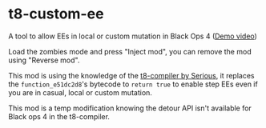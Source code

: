 # t8-custom-ee
A tool to allow EEs in local or custom mutation in Black Ops 4 ([Demo video](https://www.youtube.com/watch?v=zGUf-qEcHMU))

Load the zombies mode and press "Inject mod", you can remove the mod using "Reverse mod".

This mod is using the knowledge of the [t8-compiler by Serious](https://github.com/shiversoftdev/t7-compiler), it replaces the `function_e51dc2d8`'s bytecode to `return true` to enable step EEs even if you are in casual, local or custom mutation.

This mod is a temp modification knowing the detour API isn't available for Black ops 4 in the t8-compiler.
